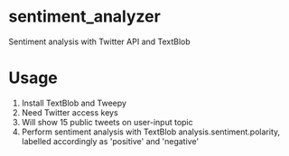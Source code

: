 # sentiment_analyzer
Sentiment analysis with Twitter API and TextBlob

# Usage
1. Install TextBlob and Tweepy 
2. Need Twitter access keys 
3. Will show 15 public tweets on user-input topic
4. Perform sentiment analysis with TextBlob analysis.sentiment.polarity, labelled accordingly as 'positive' and 'negative' 

